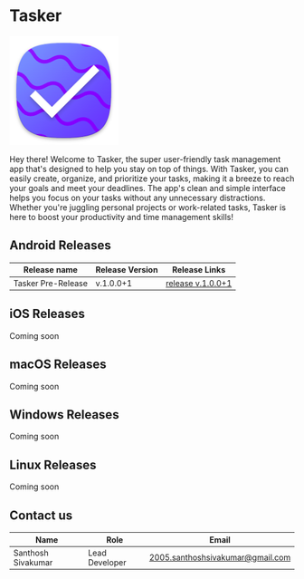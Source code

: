 # Tasker

![](assets/icons/Icon.png)

Hey there! Welcome to Tasker, the super user-friendly task management app that's designed to help you stay on top of things. With Tasker, you can easily create, organize, and prioritize your tasks, making it a breeze to reach your goals and meet your deadlines. The app's clean and simple interface helps you focus on your tasks without any unnecessary distractions. Whether you're juggling personal projects or work-related tasks, Tasker is here to boost your productivity and time management skills!

## Android Releases
| Release name | Release Version | Release Links | 
| ------------ | --------------- | ------------- | 
| Tasker Pre-Release | v.1.0.0+1 | [release v.1.0.0+1](https://github.com/the-asherbrook-06/Tasker/releases/download/Android/Tasker.v1.0.0+1.apk) |

## iOS Releases
Coming soon

## macOS Releases
Coming soon

## Windows Releases
Coming soon

## Linux Releases
Coming soon

## Contact us
| Name | Role | Email |
| ---- | ---- | ----- |
| Santhosh Sivakumar | Lead Developer | [2005.santhoshsivakumar@gmail.com](mailto:2005.santhoshsivakumar@gmail.com)